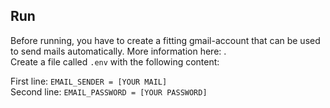 ## Run

Before running, you have to create a fitting gmail-account that can be used to send mails automatically. More information here: . \
Create a file called `.env` with the following content:


First line: `EMAIL_SENDER = [YOUR MAIL]` \
Second line: `EMAIL_PASSWORD = [YOUR PASSWORD]`
